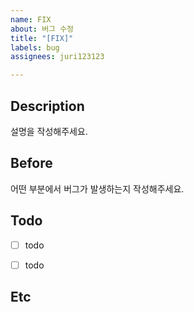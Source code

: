 ```yaml
---
name: FIX
about: 버그 수정
title: "[FIX]"
labels: bug
assignees: juri123123

---
```


## Description
설명을 작성해주세요.

## Before
어떤 부분에서 버그가 발생하는지 작성해주세요.

## Todo
- [ ] todo
- [ ] todo 


## Etc
